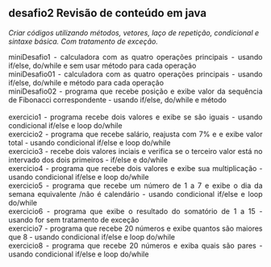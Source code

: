 ## desafio2 Revisão de conteúdo em java
*Criar códigos utilizando métodos, vetores, laço de repetição, condicional e sintaxe básica. Com tratamento de exceção.*</br>
<div align="justify">miniDesafio1 - calculadora com as quatro operações principais - usando if/else, do/while e sem usar método para cada operação</br>miniDesafio01 - calculadora com as quatro operações principais - usando if/else, do/while e método para cada operação</br>miniDesafio02 - programa que recebe posição e exibe valor da sequência de Fibonacci correspondente - usando if/else, do/while e método</br></br>exercicio1 - programa recebe dois valores e exibe se são iguais - usando condicional if/else e loop do/while</br>exercicio2 - programa que recebe salário, reajusta com 7% e e exibe valor total - usando condicional if/else e loop do/while</br>exercicio3 - recebe dois valores inciais e verifica se o terceiro valor está no intervado dos dois primeiros - if/else e do/while</br>exercicio4 - programa que recebe dois valores e exibe sua multiplicação - usando condicional if/else e loop do/while</br>exercicio5 - programa que recebe um número de 1 a 7 e exibe o dia da semana equivalente /não é calendário - usando condicional if/else e loop do/while</br>exercicio6 - programa que exibe o resultado do somatório de 1 a 15 - usando for sem tratamento de exceção</br>exercicio7 - programa que recebe 20 números e exibe quantos são maiores que 8 - usando condicional if/else e loop do/while</br>exercicio8 - programa que recebe 20 números e exiba quais são pares - usando condicional if/else e loop do/while
</div>
